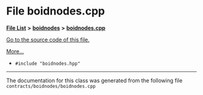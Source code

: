 
# File boidnodes.cpp


[**File List**](files.md) **>** [**boidnodes**](dir_faa9e3ab3ac8951a334caa7b59b8744e.md) **>** [**boidnodes.cpp**](boidnodes_8cpp.md)

[Go to the source code of this file.](boidnodes_8cpp_source.md)

[More...](#detailed-description)

* `#include "boidnodes.hpp"`
























------------------------------
The documentation for this class was generated from the following file `contracts/boidnodes/boidnodes.cpp`